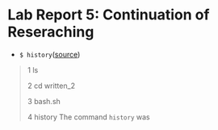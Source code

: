 # Lab Report 5: Continuation of Reseraching 

- ```$ history```([source](https://www.cherryservers.com/blog/a-complete-guide-to-linux-bash-history))
> 1 ls
> 
> 2 cd written_2
> 
> 3 bash.sh
> 
> 4 history 
The command ```history``` was

